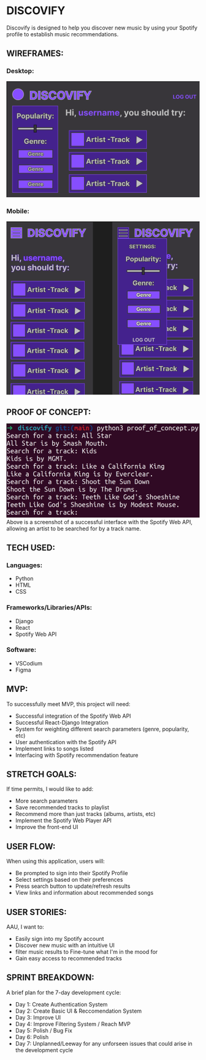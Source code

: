 # DISCOVIFY
Discovify is designed to help you discover new music by using your Spotify profile to establish music recommendations.


## WIREFRAMES:

### Desktop:
![Desktop Wireframe](./src/wireframe_desktop.png)

### Mobile:
![Mobile Wireframe](./src/wireframe_mobile.png)


## PROOF OF CONCEPT:
![Successfully interfacing with the Spotify Web API](./src/proof_of_concept.png)
Above is a screenshot of a successful interface with the Spotify Web API, allowing an artist to be searched for by a track name.

## TECH USED:

### Languages:
- Python
- HTML
- CSS

### Frameworks/Libraries/APIs:
- Django
- React
- Spotify Web API

### Software:
- VSCodium
- Figma


## MVP:
To successfully meet MVP, this project will need:
- Successful integration of the Spotify Web API
- Successful React-Django Integration
- System for weighting different search parameters (genre, popularity, etc)
- User authentication with the Spotify API
- Implement links to songs listed
- Interfacing with Spotify recommendation feature


## STRETCH GOALS:
If time permits, I would like to add:
- More search parameters
- Save recommended tracks to playlist
- Recommend more than just tracks (albums, artists, etc)
- Implement the Spotify Web Player API
- Improve the front-end UI


## USER FLOW:
When using this application, users will:
- Be prompted to sign into their Spotify Profile
- Select settings based on their preferences
- Press search button to update/refresh results
- View links and information about recommended songs



## USER STORIES:
AAU, I want to:
- Easily sign into my Spotify account
- Discover new music with an intuitive UI
- filter music results to Fine-tune what I'm in the mood for
- Gain easy access to recommended tracks


## SPRINT BREAKDOWN:
A brief plan for the 7-day development cycle:

- Day 1: Create Authentication System
- Day 2: Create Basic UI & Reccomendation System
- Day 3: Improve UI
- Day 4: Improve Filtering System / Reach MVP
- Day 5: Polish / Bug Fix
- Day 6: Polish
- Day 7: Unplanned/Leeway for any unforseen issues that could arise in the development cycle
